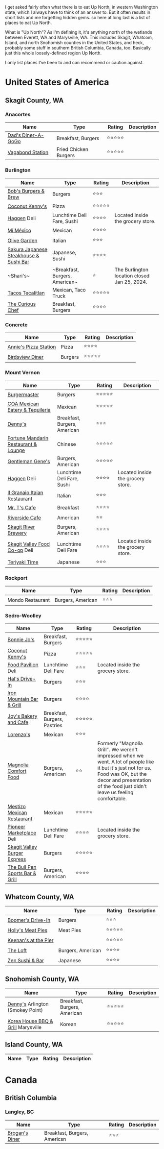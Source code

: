 I get asked fairly often what there is to eat Up North, in western Washington state, which I always have to think of an answer to. But it often results in short lists and me forgetting hidden gems. so here at long last is a list of places to eat Up North.

What is "Up North"? As I'm defining it, it's anything north of the wetlands between Everett, WA and Marysville, WA. This includes Skagit, Whatcom, Island, and north Snohomish counties in the United States, and heck, probably some stuff in southern British Columbia, Canada, too. Basically just this whole loosely-defined region Up North.

I only list places I've been to and can recommend or caution against.


# United States of America

## Skagit County, WA

### Anacortes
| Name | Type | Rating | Description |
| ---- | ---- | ---- | ---- |
| [Dad's Diner-A-GoGo](https://my-site-105803-107532.square.site) | Breakfast, Burgers | ⭐⭐⭐⭐⭐ |  |
| [Vagabond Station](https://vagabondtrailerfood.com) | Fried Chicken Burgers | ⭐⭐⭐⭐⭐ |  |

### Burlington
| Name | Type | Rating | Description |
| ---- | ---- | ---- | ---- |
| [Bob's Burgers & Brew](https://bobsburgersandbrewburlington.com/) | Burgers | ⭐⭐⭐ |  |
| [Coconut Kenny's](https://www.coconutkennys.com/locations/) | Pizza | ⭐⭐⭐⭐⭐ |  |
| [Haggen](https://local.haggen.com/wa/burlington/757-haggen-dr.html) Deli | Lunchtime Deli Fare, Sushi | ⭐⭐⭐⭐ | Located inside the grocery store. |
| [Mí México](https://m.facebook.com/profile.php/?id=100054286729860) | Mexican | ⭐⭐⭐⭐ |  |
| [Olive Garden](https://www.olivegarden.com/locations/wa/burlington/burlington-washington/1691) | Italian | ⭐⭐⭐ |  |
| [Sakura Japanese Steakhouse & Sushi Bar](https://www.sakuraburlington.com/) | Japanese, Sushi | ⭐⭐⭐⭐ |  |
| ~Shari's~ | ~Breakfast, Burgers, American~ | ⭐ | The Burlington location closed Jan 25, 2024. |
| [Tacos Tecalitlan](https://tacostecalitlan.com) | Mexican, Taco Truck | ⭐⭐⭐⭐⭐ |  |
| [The Curious Chef](https://curious-chef.business.site) | Breakfast, Burgers | ⭐⭐⭐⭐ |  |

### Concrete
| Name | Type | Rating | Description |
| ---- | ---- | ---- | ---- |
| [Annie's Pizza Station](https://www.anniespizzastation.net/) | Pizza | ⭐⭐⭐⭐ |  |
| [Birdsview Diner](https://www.birdsviewdiner.com) | Burgers | ⭐⭐⭐⭐⭐ |  |

### Mount Vernon
| Name | Type | Rating | Description |
| ---- | ---- | ---- | ---- |
| [Burgermaster](https://burgermaster.com/menus/mt-vernon/) | Burgers | ⭐⭐⭐⭐⭐ |  |
| [COA Mexican Eatery & Tequileria](https://www.coaeatery.com/home) | Mexican | ⭐⭐⭐⭐⭐ |  |
| [Denny's](https://locations.dennys.com/WA/MOUNT-VERNON/247878) | Breakfast, Burgers, American | ⭐⭐⭐ |  |
| [Fortune Mandarin Restaurant & Lounge](http://www.fortunemandarin.com/) | Chinese | ⭐⭐⭐⭐⭐ |  |
| [Gentleman Gene's](https://gentlemengenespub.com) | Burgers, American | ⭐⭐⭐⭐⭐ |  |
| [Haggen](https://local.haggen.com/wa/mount-vernon/2601-e-division-st.html) Deli | Lunchtime Deli Fare, Sushi | ⭐⭐⭐⭐ | Located inside the grocery store. |
| [Il Granaio Itaian Restaurant](https://www.granaio.com/) | Italian | ⭐⭐⭐ |  |
| [Mr. T's Cafe](https://mrtscafe.com) | Breakfast | ⭐⭐⭐⭐ |  |
| [Riverside Cafe](https://www.riversidecafemv.com/) | American | ⭐⭐ |  |
| [Skagit River Brewery](https://www.skagitbrew.com) | Burgers, American | ⭐⭐⭐⭐ |  |
| [Skagit Valley Food Co-op](https://www.skagitfoodcoop.com/deli) Deli | Lunchtime Deli Fare | ⭐⭐⭐⭐ | Located inside the grocery store. |
| [Teriyaki Time](https://www.facebook.com/bestteriyakiintown/) | Japanese | ⭐⭐⭐ |  |

### Rockport
| Name | Type | Rating | Description |
| ---- | ---- | ---- | ---- |
| Mondo Restaurant | Burgers, American | ⭐⭐⭐ |  |

### Sedro-Woolley
| Name | Type | Rating | Description |
| ---- | ---- | ---- | ---- |
| [Bonnie Jo's](https://m.facebook.com/profile.php/?id=100063574718997) | Breakfast, Burgers | ⭐⭐⭐⭐⭐ |  |
| [Coconut Kenny's](https://www.coconutkennys.com/locations/) | Pizza | ⭐⭐⭐⭐⭐ |  |
| [Food Pavilion](https://www.foodpavilion.com/StoreLocator/Store/?L=22&S=) Deli | Lunchtime Deli Fare | ⭐⭐⭐ | Located inside the grocery store. |
| [Hal's Drive-In](https://www.halsdrivein.com) | Burgers | ⭐⭐⭐ |  |
| [Iron Mountain Bar & Grill](https://m.facebook.com/profile.php/?id=100063500473367) | Burgers | ⭐⭐⭐⭐ |  |
| [Joy's Bakery and Cafe](https://m.facebook.com/profile.php/?id=100040884916795) | Breakfast, Burgers, Pastries | ⭐⭐⭐⭐⭐ |  |
| [Lorenzo's](https://www.lorenzosmexicanrestaurant.com/) | Mexican | ⭐⭐⭐ |  |
| [Magnolia Comfort Food](https://www.facebook.com/greatcomfortfood/) | Burgers, American | ⭐⭐ | Formerly "Magnolia Grill". We weren't impressed when we went. A lot of people like it but it's just not for us. Food was OK, but the decor and presentation of the food just didn't leave us feeling comfortable. |
| [Mestizo Mexican Restaurant](http://www.mestizomexican.com) | Mexican | ⭐⭐⭐⭐⭐ |  |
| [Pioneer Marketplace](https://www.facebook.com/p/Pioneer-Marketplace-100063249878701/) Deli | Lunchtime Deli Fare | ⭐⭐⭐⭐ | Located inside the grocery store. |
| [Skagit Valley Burger Express](http://www.skagitvalleyburgers.com) | Burgers | ⭐⭐⭐⭐⭐ |  |
| [The Bull Pen Sports Bar & Grill](https://www.thebullpensportsbar.com) | Burgers, American | ⭐⭐⭐⭐ |  |

## Whatcom County, WA
| Name | Type | Rating | Description |
| ---- | ---- | ---- | ---- |
| [Boomer's Drive-In](https://boomersdrivein.com/) | Burgers | ⭐⭐⭐ |  |
| [Holly's Meat Pies](https://hollysmeatpies.com/) | Meat Pies | ⭐⭐⭐⭐⭐ |  |
| [Keenan's at the Pier](https://www.keenansatthepier.com/) |  | ⭐⭐⭐⭐⭐ |  |
| [The Loft](https://www.theloftbellingham.com/) | Burgers, American | ⭐⭐⭐⭐ |  |
| [Zen Sushi & Bar](https://zensushibellingham.com/) | Japanese | ⭐⭐⭐⭐ |  |

## Snohomish County, WA
| Name | Type | Rating | Description |
| ---- | ---- | ---- | ---- |
| [Denny's](https://locations.dennys.com/WA/ARLINGTON/246351) Arlington (Smokey Point) | Breakfast, Burgers, American | ⭐⭐⭐⭐⭐ |  |
| [Korea House BBQ & Grill](https://www.koreahousemarysville.com/) Marysville | Korean | ⭐⭐⭐⭐⭐ |  |

## Island County, WA
| Name | Type | Rating | Description |
| ---- | ---- | ---- | ---- |


# Canada

## British Columbia

### Langley, BC
| Name | Type | Rating | Description |
| ---- | ---- | ---- | ---- |
| [Brogan's Diner](https://brogans.ca/) | Breakfast, Burgers, Americsn | ⭐⭐⭐ |  |
